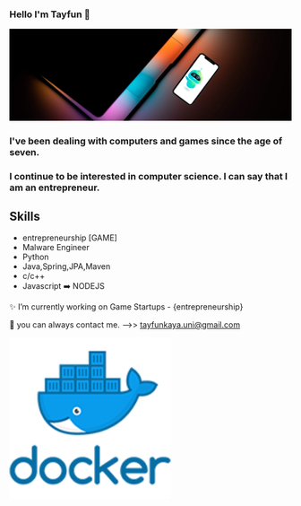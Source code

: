 ### Hello I'm Tayfun 👋
![](https://github.com/TAYFUN-KAYA/Tayfun-Kaya/blob/main/3.png)

### I've been dealing with computers and games since the age of seven.
### I continue to be interested in computer science. I can say that I am an entrepreneur.

Skills
------
- entrepreneurship [GAME]
- Malware Engineer
- Python
- Java,Spring,JPA,Maven
- c/c++
- Javascript ➡️ NODEJS

✨ I’m currently working on Game Startups - {entrepreneurship} 

💬 you can always contact me. -->> tayfunkaya.uni@gmail.com 

![](https://raw.githubusercontent.com/github/explore/80688e429a7d4ef2fca1e82350fe8e3517d3494d/topics/docker/docker.png)
